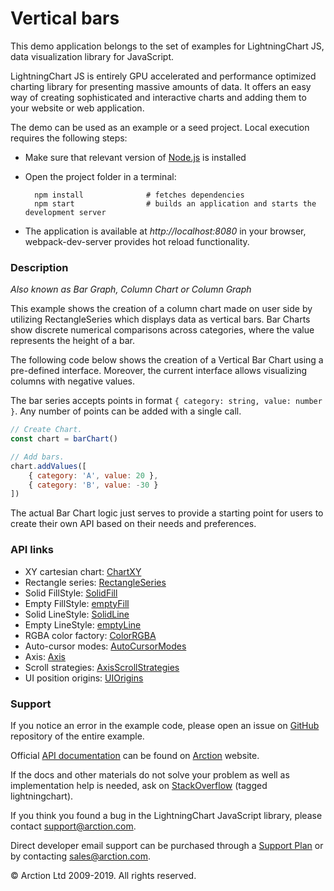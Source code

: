 # Vertical bars

This demo application belongs to the set of examples for LightningChart JS, data visualization library for JavaScript.

LightningChart JS is entirely GPU accelerated and performance optimized charting library for presenting massive amounts of data. It offers an easy way of creating sophisticated and interactive charts and adding them to your website or web application.

The demo can be used as an example or a seed project. Local execution requires the following steps:

- Make sure that relevant version of [Node.js](https://nodejs.org/en/download/) is installed
- Open the project folder in a terminal:

        npm install              # fetches dependencies
        npm start                # builds an application and starts the development server

- The application is available at *http://localhost:8080* in your browser, webpack-dev-server provides hot reload functionality.

### Description 

*Also known as Bar Graph, Column Chart or Column Graph*

This example shows the creation of a column chart made on user side by utilizing RectangleSeries which displays data as vertical bars. Bar Charts show discrete numerical comparisons across categories, where the value represents the height of a bar.

The following code below shows the creation of a Vertical Bar Chart using a pre-defined interface. Moreover, the current interface allows visualizing columns with negative values.

The bar series accepts points in format `{ category: string, value: number }`. Any number of points can be added with a single call.

```javascript
// Create Chart.
const chart = barChart()

// Add bars.
chart.addValues([
    { category: 'A', value: 20 },
    { category: 'B', value: -30 }
])
```

The actual Bar Chart logic just serves to provide a starting point for users to create their own API based on their needs and preferences.

### API links

* XY cartesian chart: [ChartXY][]
* Rectangle series: [RectangleSeries][]
* Solid FillStyle: [SolidFill][]
* Empty FillStyle: [emptyFill][]
* Solid LineStyle: [SolidLine][]
* Empty LineStyle: [emptyLine][]
* RGBA color factory: [ColorRGBA][]
* Auto-cursor modes: [AutoCursorModes][]
* Axis: [Axis][]
* Scroll strategies: [AxisScrollStrategies][]
* UI position origins: [UIOrigins][]


### Support

If you notice an error in the example code, please open an issue on [GitHub][0] repository of the entire example.

Official [API documentation][1] can be found on [Arction][2] website.

If the docs and other materials do not solve your problem as well as implementation help is needed, ask on [StackOverflow][3] (tagged lightningchart).

If you think you found a bug in the LightningChart JavaScript library, please contact support@arction.com.

Direct developer email support can be purchased through a [Support Plan][4] or by contacting sales@arction.com.

© Arction Ltd 2009-2019. All rights reserved.

[0]: https://github.com/Arction/
[1]: https://www.arction.com/lightningchart-js-api-documentation/
[2]: https://www.arction.com
[3]: https://stackoverflow.com/questions/tagged/lightningchart
[4]: https://www.arction.com/support-services/

[AutoCursorModes]: https://www.arction.com/lightningchart-js-api-documentation/v1.0.1/enums/autocursormodes.html
[Axis]: https://www.arction.com/lightningchart-js-api-documentation/v1.0.1/classes/axis.html
[AxisScrollStrategies]: https://www.arction.com/lightningchart-js-api-documentation/v1.0.1/globals.html#axisscrollstrategies
[ChartXY]: https://www.arction.com/lightningchart-js-api-documentation/v1.0.1/classes/chartxy.html
[ColorRGBA]: https://www.arction.com/lightningchart-js-api-documentation/v1.0.1/globals.html#colorrgba
[emptyFill]: https://www.arction.com/lightningchart-js-api-documentation/v1.0.1/globals.html#emptyfill
[emptyLine]: https://www.arction.com/lightningchart-js-api-documentation/v1.0.1/globals.html#emptyline
[RectangleSeries]: https://www.arction.com/lightningchart-js-api-documentation/v1.0.1/classes/rectangleseries.html
[SolidFill]: https://www.arction.com/lightningchart-js-api-documentation/v1.0.1/classes/solidfill.html
[SolidLine]: https://www.arction.com/lightningchart-js-api-documentation/v1.0.1/classes/solidline.html
[UIOrigins]: https://www.arction.com/lightningchart-js-api-documentation/v1.0.1/globals.html#uiorigins